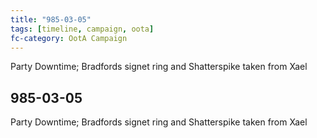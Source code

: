 ```yaml
---
title: "985-03-05"
tags: [timeline, campaign, oota]
fc-category: OotA Campaign
---
```

<span class='ob-timelines'
	data-date='985-03-05-00'
	data-title='Campaign: NAGA Adventures'
	data-class='orange'> Party Downtime; Bradfords signet ring and Shatterspike taken from Xael </span>
## 985-03-05
Party Downtime; Bradfords signet ring and Shatterspike taken from Xael
